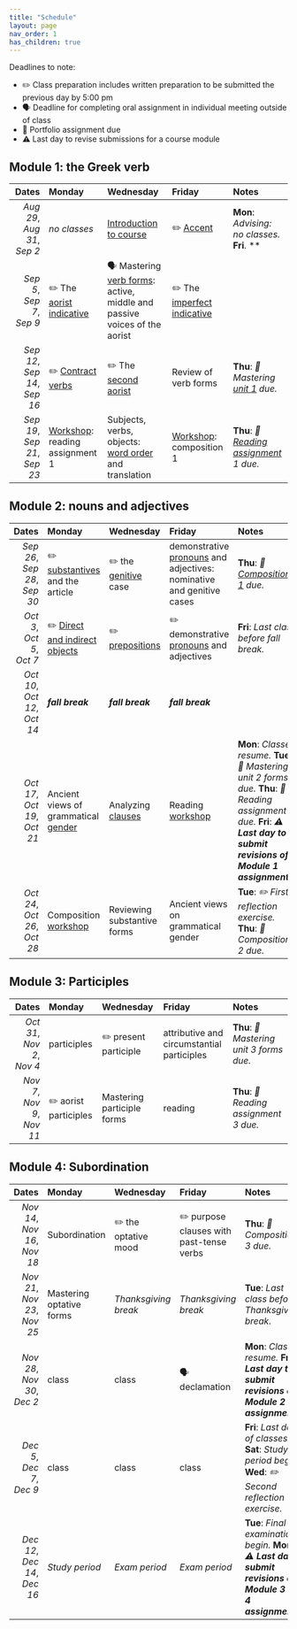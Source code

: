 ```yaml
---
title: "Schedule"
layout: page
nav_order: 1
has_children: true
---
```



Deadlines to note:


- ✏️ Class preparation includes written preparation to be submitted the previous day by 5:00 pm
- 🗣️ Deadline for completing oral assignment in individual meeting outside of class
- 📜  Portfolio assignment due
- ⚠️ Last day to revise submissions for a course module




## Module 1: the Greek verb

| Dates | Monday | Wednesday | Friday | Notes |
| ---: | :--- | :--- | :--- | :--- |
| *Aug 29*, *Aug 31*, *Sep 2* | *no classes* | [Introduction to course](../classes/module1/intro/) | ✏️ [Accent](../classes/module1/accent/) | **Mon**: *Advising: no classes.* **Fri**. ** |
| *Sep 5*, *Sep 7*, *Sep 9* | ✏️ The [aorist indicative](../classes/module1/aorist/) | 🗣️ Mastering [verb forms](../classes/module1/aorist-review/): active, middle and passive voices of the aorist | ✏️ The [imperfect indicative](../classes/module1/imperfect/) |  |
| *Sep 12*, *Sep 14*, *Sep 16* | ✏️ [Contract verbs](../classes/module1/contracts/) | ✏️ The [second aorist](../classes/module1/aorist2/) | Review of verb forms | **Thu**: *📜 Mastering [unit 1](https://hellenike.github.io/textbook/practice/module1/portfolio/mastery/) due.* |
| *Sep 19*, *Sep 21*, *Sep 23* | [Workshop](../classes/module1/reading1/): reading assignment 1 | Subjects, verbs, objects: [word order](../classes/module1/wordorder/) and translation | [Workshop](../classes/module1/composition1/): composition 1 | **Thu**: *📜 [Reading assignment](https://hellenike.github.io/textbook/practice/module1/portfolio/reading/) 1 due.* |

## Module 2: nouns and adjectives

| Dates | Monday | Wednesday | Friday | Notes |
| ---: | :--- | :--- | :--- | :--- |
| *Sep 26*, *Sep 28*, *Sep 30* | ✏️ [substantives](../classes/module2/nouns/) and the article | ✏️ the [genitive](../classes/module2/genitive/) case | demonstrative [pronouns](../classes/module2/pronouns/) and adjectives: nominative and genitive cases | **Thu**: *📜 [Composition 1](https://hellenike.github.io/textbook/practice/module1/portfolio/composition/) due.* |
| *Oct 3*, *Oct 5*, *Oct 7* | ✏️ [Direct and indirect objects](../classes/module2/dir-indir-objects/) | ✏️ [prepositions](../classes/module2/prepositions/) | ✏️ demonstrative [pronouns](../classes/module2/pronouns/)  and adjectives | **Fri**: *Last class before fall break.* |
| *Oct 10*, *Oct 12*, *Oct 14* | ***fall break*** | ***fall break*** | ***fall break*** |  |
| *Oct 17*, *Oct 19*, *Oct 21* | Ancient views of grammatical [gender](../classes/module2/gender/) | Analyzing [clauses](../classes/module2/clauses/) | Reading [workshop](../classes/module2/reading2/) | **Mon**: *Classes resume.* **Tue**: *📜 Mastering unit 2 forms due.* **Thu**: *📜 Reading assignment 2 due.* **Fri**: *⚠️ **Last day to submit revisions of Module 1 assignments**.* |
| *Oct 24*, *Oct 26*, *Oct 28* | Composition [workshop](../classes/module2/composition2/) | Reviewing substantive forms | Ancient views on grammatical gender | **Tue**: *✏️ First reflection exercise.* **Thu**: *📜 Composition 2 due.* |

## Module 3: Participles

| Dates | Monday | Wednesday | Friday | Notes |
| ---: | :--- | :--- | :--- | :--- |
| *Oct 31*, *Nov 2*, *Nov 4* | participles | ✏️ present participle | attributive and circumstantial participles | **Thu**: *📜 Mastering unit 3 forms due.* |
| *Nov 7*, *Nov 9*, *Nov 11* | ✏️ aorist participles | Mastering participle forms | reading | **Thu**: *📜 Reading assignment 3 due.* |

## Module 4: Subordination

| Dates | Monday | Wednesday | Friday | Notes |
| ---: | :--- | :--- | :--- | :--- |
| *Nov 14*, *Nov 16*, *Nov 18* | Subordination | ✏️ the optative mood | ✏️ purpose clauses with past-tense verbs | **Thu**: *📜 Composition 3 due.* |
| *Nov 21*, *Nov 23*, *Nov 25* | Mastering optative forms | *Thanksgiving break* | *Thanksgiving break* | **Tue**: *Last class before Thanksgiving break.* |
| *Nov 28*, *Nov 30*, *Dec 2* | class | class | 🗣️ declamation | **Mon**: *Classes resume.* **Fri**: *⚠️ **Last day to submit revisions of Module 2 assignments**.* |
| *Dec 5*, *Dec 7*, *Dec 9* | class | class | class | **Fri**: *Last day of classes.* **Sat**: *Study period begins.* **Wed**: *✏️ Second reflection exercise.* |
| *Dec 12*, *Dec 14*, *Dec 16* | *Study period* | *Exam period* | *Exam period* | **Tue**: *Final examinations begin.* **Mon**: *⚠️ **Last day to submit revisions of Module 3 and 4 assignments**..* |